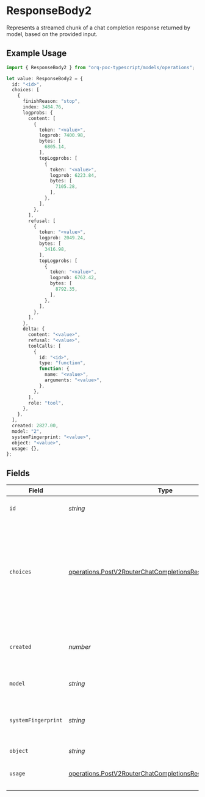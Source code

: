 # ResponseBody2

Represents a streamed chunk of a chat completion response returned by model, based on the provided input.

## Example Usage

```typescript
import { ResponseBody2 } from "orq-poc-typescript/models/operations";

let value: ResponseBody2 = {
  id: "<id>",
  choices: [
    {
      finishReason: "stop",
      index: 3484.76,
      logprobs: {
        content: [
          {
            token: "<value>",
            logprob: 7400.98,
            bytes: [
              6805.14,
            ],
            topLogprobs: [
              {
                token: "<value>",
                logprob: 6223.84,
                bytes: [
                  7105.28,
                ],
              },
            ],
          },
        ],
        refusal: [
          {
            token: "<value>",
            logprob: 2049.24,
            bytes: [
              3416.98,
            ],
            topLogprobs: [
              {
                token: "<value>",
                logprob: 6762.42,
                bytes: [
                  8792.35,
                ],
              },
            ],
          },
        ],
      },
      delta: {
        content: "<value>",
        refusal: "<value>",
        toolCalls: [
          {
            id: "<id>",
            type: "function",
            function: {
              name: "<value>",
              arguments: "<value>",
            },
          },
        ],
        role: "tool",
      },
    },
  ],
  created: 2827.00,
  model: "2",
  systemFingerprint: "<value>",
  object: "<value>",
  usage: {},
};
```

## Fields

| Field                                                                                                                                                                                  | Type                                                                                                                                                                                   | Required                                                                                                                                                                               | Description                                                                                                                                                                            |
| -------------------------------------------------------------------------------------------------------------------------------------------------------------------------------------- | -------------------------------------------------------------------------------------------------------------------------------------------------------------------------------------- | -------------------------------------------------------------------------------------------------------------------------------------------------------------------------------------- | -------------------------------------------------------------------------------------------------------------------------------------------------------------------------------------- |
| `id`                                                                                                                                                                                   | *string*                                                                                                                                                                               | :heavy_check_mark:                                                                                                                                                                     | A unique identifier for the chat completion.                                                                                                                                           |
| `choices`                                                                                                                                                                              | [operations.PostV2RouterChatCompletionsResponseBodyChoices](../../models/operations/postv2routerchatcompletionsresponsebodychoices.md)[]                                               | :heavy_check_mark:                                                                                                                                                                     | A list of chat completion choices. Can contain more than one elements if n is greater than 1. Can also be empty for the last chunk if you set stream_options: {"include_usage": true}. |
| `created`                                                                                                                                                                              | *number*                                                                                                                                                                               | :heavy_check_mark:                                                                                                                                                                     | The Unix timestamp (in seconds) of when the chat completion was created.                                                                                                               |
| `model`                                                                                                                                                                                | *string*                                                                                                                                                                               | :heavy_check_mark:                                                                                                                                                                     | The model used for the chat completion.                                                                                                                                                |
| `systemFingerprint`                                                                                                                                                                    | *string*                                                                                                                                                                               | :heavy_check_mark:                                                                                                                                                                     | This fingerprint represents the backend configuration that the model runs with.                                                                                                        |
| `object`                                                                                                                                                                               | *string*                                                                                                                                                                               | :heavy_check_mark:                                                                                                                                                                     | The object type                                                                                                                                                                        |
| `usage`                                                                                                                                                                                | [operations.PostV2RouterChatCompletionsResponseBodyUsage](../../models/operations/postv2routerchatcompletionsresponsebodyusage.md)                                                     | :heavy_check_mark:                                                                                                                                                                     | Usage statistics for the completion request.                                                                                                                                           |